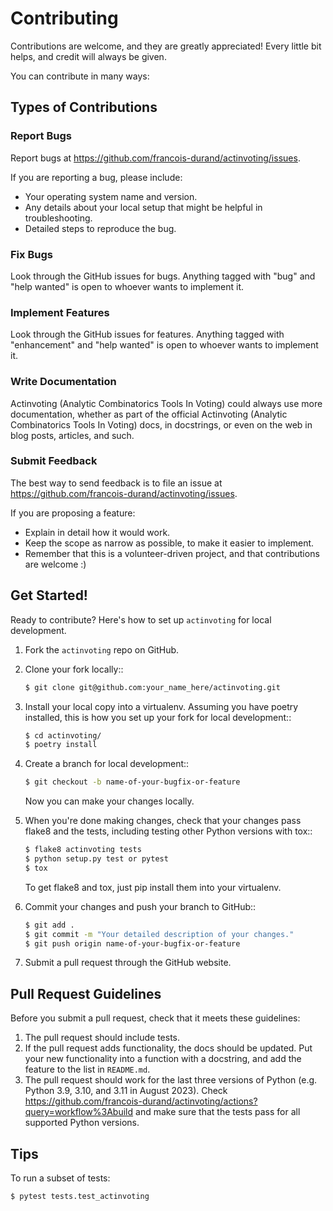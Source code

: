 # Contributing

Contributions are welcome, and they are greatly appreciated! Every little bit
helps, and credit will always be given.

You can contribute in many ways:

## Types of Contributions

### Report Bugs

Report bugs at https://github.com/francois-durand/actinvoting/issues.

If you are reporting a bug, please include:

- Your operating system name and version.
- Any details about your local setup that might be helpful in troubleshooting.
- Detailed steps to reproduce the bug.

### Fix Bugs

Look through the GitHub issues for bugs. Anything tagged with "bug" and "help
wanted" is open to whoever wants to implement it.

### Implement Features

Look through the GitHub issues for features. Anything tagged with "enhancement"
and "help wanted" is open to whoever wants to implement it.

### Write Documentation

Actinvoting (Analytic Combinatorics Tools In Voting) could always use more documentation, whether as part of the
official Actinvoting (Analytic Combinatorics Tools In Voting) docs, in docstrings, or even on the web in blog posts,
articles, and such.

### Submit Feedback

The best way to send feedback is to file an issue at https://github.com/francois-durand/actinvoting/issues.

If you are proposing a feature:

- Explain in detail how it would work.
- Keep the scope as narrow as possible, to make it easier to implement.
- Remember that this is a volunteer-driven project, and that contributions
  are welcome :)

## Get Started!

Ready to contribute? Here's how to set up `actinvoting` for local development.

1. Fork the `actinvoting` repo on GitHub.

2. Clone your fork locally::
    ```bash
    $ git clone git@github.com:your_name_here/actinvoting.git
    ```

3. Install your local copy into a virtualenv. Assuming you have poetry installed, this is how you set up your fork for local development::
    ```bash
    $ cd actinvoting/
    $ poetry install
    ```

4. Create a branch for local development::
    ```bash
    $ git checkout -b name-of-your-bugfix-or-feature
    ```
    Now you can make your changes locally.

5. When you're done making changes, check that your changes pass flake8 and the
   tests, including testing other Python versions with tox::
    ```bash
    $ flake8 actinvoting tests
    $ python setup.py test or pytest
    $ tox
    ```
   To get flake8 and tox, just pip install them into your virtualenv.

6. Commit your changes and push your branch to GitHub::
    ```bash
    $ git add .
    $ git commit -m "Your detailed description of your changes."
    $ git push origin name-of-your-bugfix-or-feature
    ```

7. Submit a pull request through the GitHub website.

## Pull Request Guidelines

Before you submit a pull request, check that it meets these guidelines:

1. The pull request should include tests.
2. If the pull request adds functionality, the docs should be updated. Put
   your new functionality into a function with a docstring, and add the
   feature to the list in `README.md`.
3. The pull request should work for the last three versions of Python (e.g. Python 3.9, 3.10, and 3.11 in August 2023). Check
   https://github.com/francois-durand/actinvoting/actions?query=workflow%3Abuild
   and make sure that the tests pass for all supported Python versions.

## Tips

To run a subset of tests:
```bash
$ pytest tests.test_actinvoting
```
